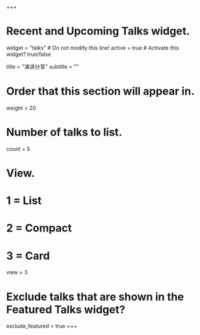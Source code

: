 +++
# Recent and Upcoming Talks widget.
widget = "talks"  # Do not modify this line!
active = true  # Activate this widget? true/false

title = "演讲分享"
subtitle = ""

# Order that this section will appear in.
weight = 20

# Number of talks to list.
count = 5

# View.
#   1 = List
#   2 = Compact
#   3 = Card
view = 3

# Exclude talks that are shown in the Featured Talks widget?
exclude_featured = true
+++

